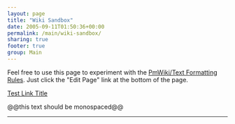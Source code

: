 ```yaml
---
layout: page
title: "Wiki Sandbox"
date: 2005-09-11T01:50:36+00:00
permalink: /main/wiki-sandbox/
sharing: true
footer: true
group: Main
---
```


Feel free to use this page to experiment with the [PmWiki/Text Formatting Rules](/pm-wiki/text-formatting-rules).  Just click the "Edit Page" link at the bottom of the page.

[Test Link Title](/main/test-link)

@@this text should be monospaced@@

----
